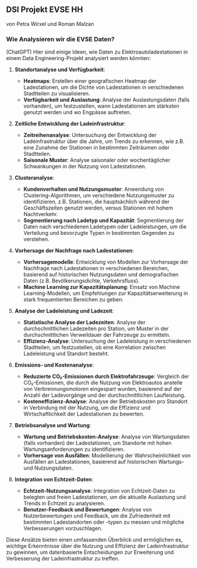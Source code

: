 ## DSI Projekt EVSE HH
von Petra Wirxel und Roman Malzan

### Wie Analysieren wir die EVSE Daten?

(ChatGPT) 
Hier sind einige Ideen, wie Daten zu Elektroautoladestationen in einem Data Engineering-Projekt analysiert werden könnten:

1. **Standortanalyse und Verfügbarkeit**:
   - **Heatmaps**: Erstellen einer geografischen Heatmap der Ladestationen, um die Dichte von Ladestationen in verschiedenen Stadtteilen zu visualisieren.
   - **Verfügbarkeit und Auslastung**: Analyse der Auslastungsdaten (falls vorhanden), um festzustellen, wann Ladestationen am stärksten genutzt werden und wo Engpässe auftreten.

2. **Zeitliche Entwicklung der Ladeinfrastruktur**:
   - **Zeitreihenanalyse**: Untersuchung der Entwicklung der Ladeinfrastruktur über die Jahre, um Trends zu erkennen, wie z.B. eine Zunahme der Stationen in bestimmten Zeiträumen oder Stadtteilen.
   - **Saisonale Muster**: Analyse saisonaler oder wochentäglicher Schwankungen in der Nutzung von Ladestationen.

3. **Clusteranalyse**:
   - **Kundenverhalten und Nutzungsmuster**: Anwendung von Clustering-Algorithmen, um verschiedene Nutzungsmuster zu identifizieren, z.B. Stationen, die hauptsächlich während der Geschäftszeiten genutzt werden, versus Stationen mit hohem Nachtverkehr.
   - **Segmentierung nach Ladetyp und Kapazität**: Segmentierung der Daten nach verschiedenen Ladetypen oder Ladeleistungen, um die Verteilung und bevorzugte Typen in bestimmten Gegenden zu verstehen.

4. **Vorhersage der Nachfrage nach Ladestationen**:
   - **Vorhersagemodelle**: Entwicklung von Modellen zur Vorhersage der Nachfrage nach Ladestationen in verschiedenen Bereichen, basierend auf historischen Nutzungsdaten und demografischen Daten (z.B. Bevölkerungsdichte, Verkehrsfluss).
   - **Machine Learning zur Kapazitätsplanung**: Einsatz von Machine Learning-Modellen, um Empfehlungen zur Kapazitätserweiterung in stark frequentierten Bereichen zu geben.

5. **Analyse der Ladeleistung und Ladezeit**:
   - **Statistische Analyse der Ladezeiten**: Analyse der durchschnittlichen Ladezeiten pro Station, um Muster in der durchschnittlichen Verweildauer der Fahrzeuge zu ermitteln.
   - **Effizienz-Analyse**: Untersuchung der Ladeleistung in verschiedenen Stadtteilen, um festzustellen, ob eine Korrelation zwischen Ladeleistung und Standort besteht.

6. **Emissions- und Kostenanalyse**:
   - **Reduzierte CO₂-Emissionen durch Elektrofahrzeuge**: Vergleich der CO₂-Emissionen, die durch die Nutzung von Elektroautos anstelle von Verbrennungsmotoren eingespart wurden, basierend auf der Anzahl der Ladevorgänge und der durchschnittlichen Laufleistung.
   - **Kosteneffizienz-Analyse**: Analyse der Betriebskosten pro Standort in Verbindung mit der Nutzung, um die Effizienz und Wirtschaftlichkeit der Ladestationen zu bewerten.

7. **Betriebsanalyse und Wartung**:
   - **Wartung und Betriebskosten-Analyse**: Analyse von Wartungsdaten (falls vorhanden) der Ladestationen, um Standorte mit hohen Wartungsanforderungen zu identifizieren.
   - **Vorhersage von Ausfällen**: Modellierung der Wahrscheinlichkeit von Ausfällen an Ladestationen, basierend auf historischen Wartungs- und Nutzungsdaten.

8. **Integration von Echtzeit-Daten**:
   - **Echtzeit-Nutzungsanalyse**: Integration von Echtzeit-Daten zu belegten und freien Ladestationen, um die aktuelle Auslastung und Trends in Echtzeit zu analysieren.
   - **Benutzer-Feedback und Bewertungen**: Analyse von Nutzerbewertungen und Feedback, um die Zufriedenheit mit bestimmten Ladestandorten oder -typen zu messen und mögliche Verbesserungen vorzuschlagen.

Diese Ansätze bieten einen umfassenden Überblick und ermöglichen es, wichtige Erkenntnisse über die Nutzung und Effizienz der Ladeinfrastruktur zu gewinnen, um datenbasierte Entscheidungen zur Erweiterung und Verbesserung der Ladeinfrastruktur zu treffen.
